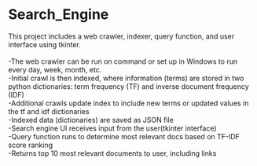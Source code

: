 # Search_Engine
This project includes a web crawler, indexer, query function, and user interface using tkinter. 
<br />
<br /> -The web crawler can be run on command or set up in Windows to run every day, week, month, etc.
<br /> -Initial crawl is then indexed, where information (terms) are stored in two python dictionaries: term frequency (TF) and inverse document frequency (IDF)
<br /> -Additional crawls update index to include new terms or updated values in the tf and idf dictionaries
<br /> -Indexed data (dictionaries) are saved as JSON file
<br /> -Search engine UI receives input from the user(tkinter interface)
<br /> -Query function runs to determine most relevant docs based on TF-IDF score ranking
<br /> -Returns top 10 most relevant documents to user, including links
